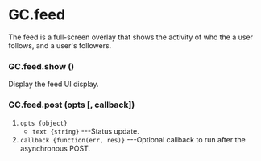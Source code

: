 # GC.feed

The feed is a full-screen overlay that shows the activity of
who the a user follows, and a user's followers.

### GC.feed.show ()

Display the feed UI display.

### GC.feed.post (opts [, callback])
1. `opts {object}`
	* `text {string}` ---Status update.
2. `callback {function(err, res)}` ---Optional callback to run after the asynchronous POST.
